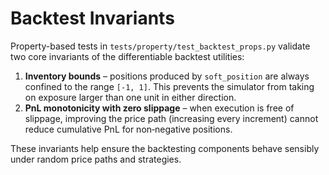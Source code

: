 # Backtest Invariants

Property-based tests in `tests/property/test_backtest_props.py` validate two core invariants of the differentiable backtest utilities:

1. **Inventory bounds** – positions produced by `soft_position` are always confined to the range `[-1, 1]`.  This prevents the simulator from taking on exposure larger than one unit in either direction.
2. **PnL monotonicity with zero slippage** – when execution is free of slippage, improving the price path (increasing every increment) cannot reduce cumulative PnL for non‑negative positions.

These invariants help ensure the backtesting components behave sensibly under random price paths and strategies.
